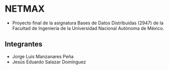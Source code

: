 # NETMAX

- Proyecto final de la asignatura Bases de Datos Distribuidas (2947) de la Facultad de 
Ingeniería de la Universidad Nacional Autónoma de México.

## Integrantes

- Jorge Luis Manzanares Peña
- Jesús Eduardo Salazar Domínguez
